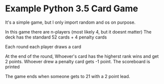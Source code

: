 # Example Python 3.5 Card Game

It's a simple game, but I only import random and os on purpose.

In this game there are n-players (most likely 4, but it doesnt matter)
The deck has the standard 52 cards + 4 penalty cards

Each round each player draws a card

At the end of the round,
Whoever's card has the higherst rank wins and get 2 points.
Whoever drew a penalty card gets -1 point.
The scoreboard is printed

The game ends when someone gets to 21 with a 2 point lead.
